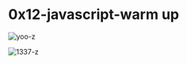# 0x12-javascript-warm up

![yoo-z](https://s3.amazonaws.com/intranet-projects-files/holbertonschool-higher-level_programming+/303/Javascript-535.png.jpeg)

![1337-z]([https://ibb.co/DgYHZtz](https://i.ibb.co/FqXLFKm/4ae30fb44f708dbb3abc211b784db614e615ca21.gif))
